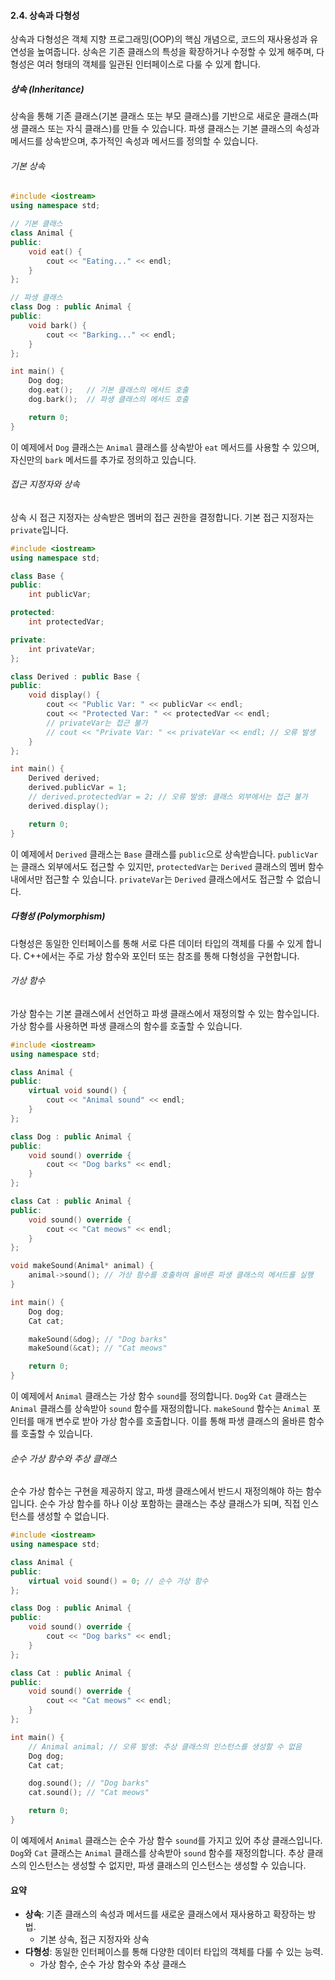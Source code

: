 #### 2.4. 상속과 다형성

상속과 다형성은 객체 지향 프로그래밍(OOP)의 핵심 개념으로, 코드의 재사용성과 유연성을 높여줍니다. 상속은 기존 클래스의 특성을 확장하거나 수정할 수 있게 해주며, 다형성은 여러 형태의 객체를 일관된 인터페이스로 다룰 수 있게 합니다.

##### 상속 (Inheritance)

상속을 통해 기존 클래스(기본 클래스 또는 부모 클래스)를 기반으로 새로운 클래스(파생 클래스 또는 자식 클래스)를 만들 수 있습니다. 파생 클래스는 기본 클래스의 속성과 메서드를 상속받으며, 추가적인 속성과 메서드를 정의할 수 있습니다.

###### 기본 상속

```cpp
#include <iostream>
using namespace std;

// 기본 클래스
class Animal {
public:
    void eat() {
        cout << "Eating..." << endl;
    }
};

// 파생 클래스
class Dog : public Animal {
public:
    void bark() {
        cout << "Barking..." << endl;
    }
};

int main() {
    Dog dog;
    dog.eat();   // 기본 클래스의 메서드 호출
    dog.bark();  // 파생 클래스의 메서드 호출

    return 0;
}
```

이 예제에서 `Dog` 클래스는 `Animal` 클래스를 상속받아 `eat` 메서드를 사용할 수 있으며, 자신만의 `bark` 메서드를 추가로 정의하고 있습니다.

###### 접근 지정자와 상속

상속 시 접근 지정자는 상속받은 멤버의 접근 권한을 결정합니다. 기본 접근 지정자는 `private`입니다.

```cpp
#include <iostream>
using namespace std;

class Base {
public:
    int publicVar;

protected:
    int protectedVar;

private:
    int privateVar;
};

class Derived : public Base {
public:
    void display() {
        cout << "Public Var: " << publicVar << endl;
        cout << "Protected Var: " << protectedVar << endl;
        // privateVar는 접근 불가
        // cout << "Private Var: " << privateVar << endl; // 오류 발생
    }
};

int main() {
    Derived derived;
    derived.publicVar = 1;
    // derived.protectedVar = 2; // 오류 발생: 클래스 외부에서는 접근 불가
    derived.display();

    return 0;
}
```

이 예제에서 `Derived` 클래스는 `Base` 클래스를 `public`으로 상속받습니다. `publicVar`는 클래스 외부에서도 접근할 수 있지만, `protectedVar`는 `Derived` 클래스의 멤버 함수 내에서만 접근할 수 있습니다. `privateVar`는 `Derived` 클래스에서도 접근할 수 없습니다.

##### 다형성 (Polymorphism)

다형성은 동일한 인터페이스를 통해 서로 다른 데이터 타입의 객체를 다룰 수 있게 합니다. C++에서는 주로 가상 함수와 포인터 또는 참조를 통해 다형성을 구현합니다.

###### 가상 함수

가상 함수는 기본 클래스에서 선언하고 파생 클래스에서 재정의할 수 있는 함수입니다. 가상 함수를 사용하면 파생 클래스의 함수를 호출할 수 있습니다.

```cpp
#include <iostream>
using namespace std;

class Animal {
public:
    virtual void sound() {
        cout << "Animal sound" << endl;
    }
};

class Dog : public Animal {
public:
    void sound() override {
        cout << "Dog barks" << endl;
    }
};

class Cat : public Animal {
public:
    void sound() override {
        cout << "Cat meows" << endl;
    }
};

void makeSound(Animal* animal) {
    animal->sound(); // 가상 함수를 호출하여 올바른 파생 클래스의 메서드를 실행
}

int main() {
    Dog dog;
    Cat cat;

    makeSound(&dog); // "Dog barks"
    makeSound(&cat); // "Cat meows"

    return 0;
}
```

이 예제에서 `Animal` 클래스는 가상 함수 `sound`를 정의합니다. `Dog`와 `Cat` 클래스는 `Animal` 클래스를 상속받아 `sound` 함수를 재정의합니다. `makeSound` 함수는 `Animal` 포인터를 매개 변수로 받아 가상 함수를 호출합니다. 이를 통해 파생 클래스의 올바른 함수를 호출할 수 있습니다.

###### 순수 가상 함수와 추상 클래스

순수 가상 함수는 구현을 제공하지 않고, 파생 클래스에서 반드시 재정의해야 하는 함수입니다. 순수 가상 함수를 하나 이상 포함하는 클래스는 추상 클래스가 되며, 직접 인스턴스를 생성할 수 없습니다.

```cpp
#include <iostream>
using namespace std;

class Animal {
public:
    virtual void sound() = 0; // 순수 가상 함수
};

class Dog : public Animal {
public:
    void sound() override {
        cout << "Dog barks" << endl;
    }
};

class Cat : public Animal {
public:
    void sound() override {
        cout << "Cat meows" << endl;
    }
};

int main() {
    // Animal animal; // 오류 발생: 추상 클래스의 인스턴스를 생성할 수 없음
    Dog dog;
    Cat cat;

    dog.sound(); // "Dog barks"
    cat.sound(); // "Cat meows"

    return 0;
}
```

이 예제에서 `Animal` 클래스는 순수 가상 함수 `sound`를 가지고 있어 추상 클래스입니다. `Dog`와 `Cat` 클래스는 `Animal` 클래스를 상속받아 `sound` 함수를 재정의합니다. 추상 클래스의 인스턴스는 생성할 수 없지만, 파생 클래스의 인스턴스는 생성할 수 있습니다.

#### 요약

- **상속**: 기존 클래스의 속성과 메서드를 새로운 클래스에서 재사용하고 확장하는 방법.
  - 기본 상속, 접근 지정자와 상속
- **다형성**: 동일한 인터페이스를 통해 다양한 데이터 타입의 객체를 다룰 수 있는 능력.
  - 가상 함수, 순수 가상 함수와 추상 클래스
